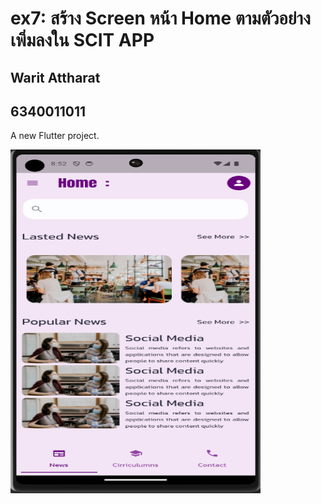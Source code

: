 # ex7: สร้าง Screen หน้า Home ตามตัวอย่าง เพิ่มลงใน SCIT APP
## Warit Attharat
## 6340011011
A new Flutter project.


<img src="homeex.png" width="400" height="550">
